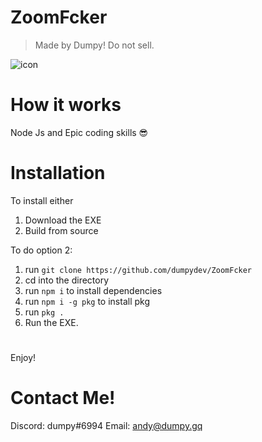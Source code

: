 # ZoomFcker 
> Made by Dumpy! Do not sell.


![icon](https://raw.githubusercontent.com/dumpydev/ZoomFcker/master/assets/ICON.ico)
# How it works

   Node Js and Epic coding skills 😎

# Installation
To install either
1. Download the EXE
2. Build from source

To do option 2:
1. run ``git clone https://github.com/dumpydev/ZoomFcker``
2. cd into the directory
3. run ``npm i`` to install dependencies
4. run ``npm i -g pkg`` to install pkg
5. run ``pkg .``
6. Run the EXE.

#

Enjoy!

# Contact Me!
Discord: dumpy#6994
Email: andy@dumpy.gq

 


